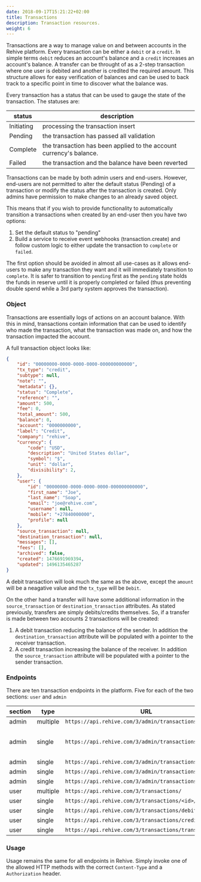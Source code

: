 ```yaml
---
date: 2018-09-17T15:21:22+02:00
title: Transactions
description: Transaction resources.
weight: 6
---
```


Transactions are a way to manage value on and between accounts in the Rehive platform. Every transaction can be either a `debit` or a `credit`. In simple terms `debit` reduces an account's balance and a `credit` increases an account's balance. A transfer can be throught of as a 2-step transaction where one user is debited and another is credited the required amount. This structure allows for easy verification of balances and can be used to back track to a specific point in time to discover what the balance was.

Every transaction has a status that can be used to gauge the state of the transaction. The statuses are:

status | description
---|---
Initiating | processing the transaction insert
Pending | the transaction has passed all validation
Complete | the transaction has been applied to the account currency's balance.
Failed | the transaction and the balance have been reverted

Transactions can be made by both admin users and end-users. However, end-users are not permitted to alter the default status (Pending) of a transaction or modify the status after the transaction is created. Only admins have permission to make changes to an already saved object.

This means that if you wish to provide functionality to automatically transition a transactions when created by an end-user then you have two options:

1. Set the default status to "pending"
2. Build a service to receive event webhooks (transaction.create) and follow custom logic to either update the transaction to `complete` or `failed`.

<aside class="warning">
    The first option should be avoided in almost all use-cases as it allows end-users to make any transaction they want and it will immediately transition to <code>complete</code>. It is safer to transition to <code>pending</code> first as the <code>pending</code> state holds the funds in reserve until it is properly completed or failed (thus preventing double spend while a 3rd party system approves the transaction).
</aside>

### Object

Transactions are essentially logs of actions on an account balance. With this in mind, transactions contain information that can be used to identify who made the transaction, what the transaction was made on, and how the transaction impacted the account.

A full transaction object looks like:

```json
{
    "id": "00000000-0000-0000-0000-000000000000",
    "tx_type": "credit",
    "subtype": null,
    "note": "",
    "metadata": {},
    "status": "Complete",
    "reference": "",
    "amount": 500,
    "fee": 0,
    "total_amount": 500,
    "balance": 0,
    "account": "0000000000",
    "label": "Credit",
    "company": "rehive",
    "currency": {
    	"code": "USD",
	    "description": "United States dollar",
	    "symbol": "$",
	    "unit": "dollar",
	    "divisibility": 2,
    },
    "user": {
        "id": "00000000-0000-0000-0000-000000000000",
        "first_name": "Joe",
        "last_name": "Soap",
        "email": "joe@rehive.com",
        "username": null,
        "mobile": "+27840000000",
        "profile": null
    },
    "source_transaction": null,
    "destination_transaction": null,
    "messages": [],
    "fees": [],
    "archived": false,
    "created": 1476691969394,
    "updated": 1496135465287
}
```

A debit transaction will look much the same as the above, except the `amount` will be a neagative value and the `tx_type` will be `Debit`.

On the other hand a transfer will have some additional information in the `source_transaction` or `destination_transaction` attributes. As stated previously, transfers are simply debits/credits themselves. So, if a transfer is made between two accounts 2 transactions will be created:

1. A debit transaction reducing the balance of the sender. In addition the `destination_transaction` attribute will be populated with a pointer to the receiver transaction.
2. A credit transaction increasing the balance of the receiver. In addition the `source_transaction` attribute will be populated with a pointer to the sender transaction.

### Endpoints

There are ten transaction endpoints in the platform. Five for each of the two sections: `user` and `admin`

section | type| URL | methods
---|---|---|---
admin | multiple |  `https://api.rehive.com/3/admin/transactions/` | `GET`, `POST`
admin | single |  `https://api.rehive.com/3/admin/transactions/<id>/` | `GET`, `PATCH`, `PUT`, `DELETE`
admin | single |  `https://api.rehive.com/3/admin/transactions/debit/` | `POST`
admin | single |  `https://api.rehive.com/3/admin/transactions/credit/` | `POST`
admin | single |  `https://api.rehive.com/3/admin/transactions/transfer/` | `POST`
user | multiple |  `https://api.rehive.com/3/transactions/` | `GET`, `POST`
user | single |  `https://api.rehive.com/3/transactions/<id>/` | `GET`
user | single |  `https://api.rehive.com/3/transactions/debit/` | `POST`
user | single |  `https://api.rehive.com/3/transactions/credit/` | `POST`
user | single |  `https://api.rehive.com/3/transactions/transfer/` | `POST`

### Usage

Usage remains the same for all endpoints in Rehive. Simply invoke one of the allowed HTTP methods with the correct `Content-Type` and a `Authorization` header.
